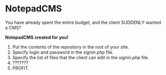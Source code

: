 # NotepadCMS

You have already spent the entire budget, and the client SUDDENLY wanted a CMS?

**NotepadCMS created for you!**

1. Put the contents of the repository in the root of your site.
2. Specify login and password in the *signin.php* file.
3. Specify the list of files that the client can edit in the *signin.php* file.
4. ???????
5. PROFIT.
